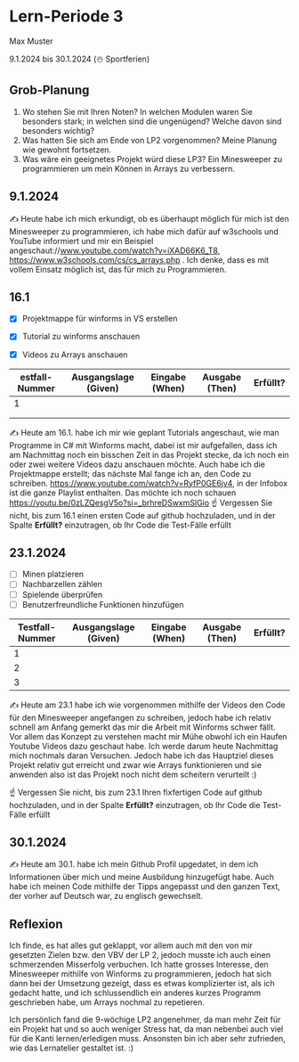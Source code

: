 # Lern-Periode 3

Max Muster

9.1.2024 bis 30.1.2024 (☃️ Sportferien)

## Grob-Planung

1. Wo stehen Sie mit Ihren Noten? In welchen Modulen waren Sie besonders stark; in welchen sind die ungenügend? Welche davon sind besonders wichtig?
2. Was hatten Sie sich am Ende von LP2 vorgenommen? Meine Planung wie gewohnt fortsetzen.
3. Was wäre ein geeignetes Projekt würd diese LP3? Ein Minesweeper zu programmieren um mein Können in Arrays zu verbessern.

## 9.1.2024

✍️ Heute habe ich mich erkundigt, ob es überhaupt möglich für mich ist den Minesweeper zu programmieren, ich habe mich dafür auf w3schools und YouTube informiert und mir ein Beispiel angeschaut://www.youtube.com/watch?v=iXAD66K6_T8, https://www.w3schools.com/cs/cs_arrays.php . Ich denke, dass es mit vollem Einsatz möglich ist, das für mich zu Programmieren.

## 16.1

- [x] Projektmappe für winforms in VS erstellen
- [x] Tutorial zu winforms anschauen
- [x] Videos zu Arrays anschauen



| estfall-Nummer | Ausgangslage (Given) | Eingabe (When) | Ausgabe (Then) | Erfüllt? |
| -------------- | -------------------- | -------------- | -------------- | -------- |
| 1              |                      |                |                |          |
|                |                      |                |                |          |
|                |                      |                |                |          |

✍️ Heute am 16.1. habe ich mir wie geplant Tutorials angeschaut, wie man Programme in C# mit Winforms macht, dabei ist mir aufgefallen, dass ich am Nachmittag noch ein bisschen Zeit in das Projekt stecke, da ich noch ein oder zwei weitere Videos dazu anschauen möchte. Auch habe ich die Projektmappe erstellt; das nächste Mal fange ich an, den Code zu schreiben.
https://www.youtube.com/watch?v=RyfP0GE6jv4, in der Infobox ist die ganze Playlist enthalten. Das möchte ich noch schauen https://youtu.be/0zLZQesgV5o?si=_brhreDSwxmSlGio
☝️ Vergessen Sie nicht, bis zum 16.1 einen ersten Code auf github hochzuladen, und in der Spalte **Erfüllt?** einzutragen, ob Ihr Code die Test-Fälle erfüllt

## 23.1.2024

- [ ] Minen platzieren
- [ ] Nachbarzellen zählen
- [ ] Spielende überprüfen
- [ ] Benutzerfreundliche Funktionen hinzufügen

| Testfall-Nummer | Ausgangslage (Given) | Eingabe (When) | Ausgabe (Then) | Erfüllt? |
| --------------- | -------------------- | -------------- | -------------- | -------- |
| 1               |                      |                |                |          |
| 2               |                      |                |                |          |
| 3               |                      |                |                |          |

✍️ Heute am 23.1 habe ich wie vorgenommen mithilfe der Videos den Code für den Minesweeper angefangen zu schreiben, jedoch habe ich relativ schnell am Anfang gemerkt das mir die Arbeit mit Winforms schwer fällt. Vor allem das Konzept zu verstehen macht mir Mühe obwohl ich ein Haufen Youtube Videos dazu geschaut habe. Ich werde darum heute Nachmittag mich nochmals daran Versuchen. Jedoch habe ich das Hauptziel dieses Projekt relativ gut erreicht und zwar wie Arrays funktionieren und sie anwenden also ist das Projekt noch nicht dem scheitern verurteilt :)

☝️ Vergessen Sie nicht, bis zum 23.1 Ihren fixfertigen Code auf github hochzuladen, und in der Spalte **Erfüllt?** einzutragen, ob Ihr Code die Test-Fälle erfüllt

## 30.1.2024

✍️ Heute am 30.1. habe ich mein Github Profil upgedatet, in dem ich Informationen über mich und meine Ausbildung hinzugefügt habe. Auch habe ich meinen Code mithilfe der Tipps angepasst und den ganzen Text, der vorher auf Deutsch war, zu englisch gewechselt. 

## Reflexion

Ich finde, es hat alles gut geklappt, vor allem auch mit den von mir gesetzten Zielen bzw. den VBV der LP 2, jedoch musste ich auch einen schmerzenden Misserfolg verbuchen. Ich hatte grosses Interesse, den Minesweeper mithilfe von Winforms zu programmieren, jedoch hat sich dann bei der Umsetzung gezeigt, dass es etwas komplizierter ist, als ich gedacht hatte, und ich schlussendlich ein anderes kurzes Programm geschrieben habe, um Arrays nochmal zu repetieren.

Ich persönlich fand die 9-wöchige LP2 angenehmer, da man mehr Zeit für ein Projekt hat und so auch weniger Stress hat, da man nebenbei auch viel für die Kanti lernen/erledigen muss. Ansonsten bin ich aber sehr zufrieden, wie das Lernatelier gestaltet ist. :)

